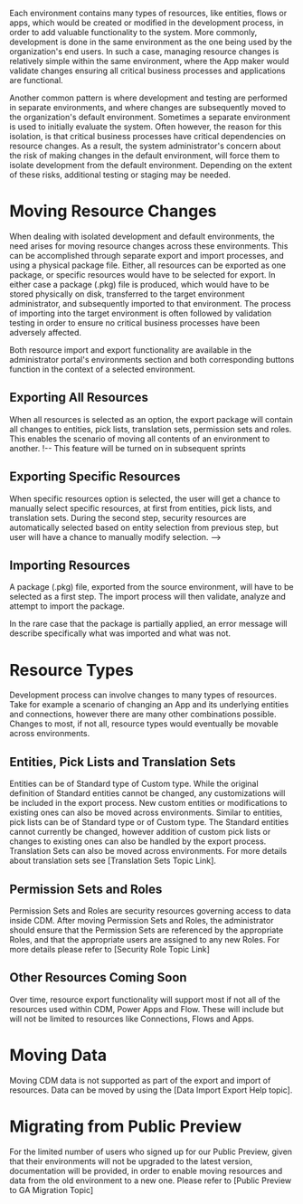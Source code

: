 <properties
	pageTitle="Resource Import Export | Microsoft Common Data Model"
	description=""
	services="powerapps"
	documentationCenter="na"
	authors="nimakms"
	manager="robinarh"
	editor=""
	tags=""/>

<tags
   ms.service="powerapps"
   ms.devlang="na"
   ms.topic="article"
   ms.tgt_pltfrm="na"
   ms.workload="na"
   ms.date="10/06/2016"
   ms.author=""/>

Each environment contains many types of resources, like entities, flows or apps, which would be created or modified in the development process, in order to add valuable functionality to the system. More commonly, development is done in the same environment as the one being used by the organization's end users. In such a case, managing resource changes is relatively simple within the same environment, where the App maker would validate changes ensuring all critical business processes and applications are functional.

Another common pattern is where development and testing are performed in separate environments, and where changes are subsequently moved to the organization's default environment. Sometimes a separate environment is used to initially evaluate the system. Often however, the reason for this isolation, is that critical business processes have critical dependencies on resource changes. As a result, the system administrator's concern about the risk of making changes in the default environment, will force them to isolate development from the default environment. Depending on the extent of these risks, additional testing or staging may be needed.

# Moving Resource Changes

When dealing with isolated development and default environments, the need arises for moving resource changes across these environments. This can be accomplished through separate export and import processes, and using a physical package file. Either, all resources can be exported as one package, or specific resources would have to be selected for export. In either case a package (.pkg) file is produced, which would have to be stored physically on disk, transferred to the target environment administrator, and subsequently imported to that environment. The process of importing into the target environment is often followed by validation testing in order to ensure no critical business processes have been adversely affected.

Both resource import and export functionality are available in the administrator portal's environments section and both corresponding buttons function in the context of a selected environment.

## Exporting All Resources

When all resources is selected as an option, the export package will contain all changes to entities, pick lists, translation sets, permission sets and roles. This enables the scenario of moving all contents of an environment to another.
!-- This feature will be turned on in subsequent sprints
## Exporting Specific Resources

When specific resources option is selected, the user will get a chance to manually select specific resources, at first from entities, pick lists, and translation sets. During the second step, security resources are automatically selected based on entity selection from previous step, but user will have a chance to manually modify selection.
-->

## Importing Resources

A package (.pkg) file, exported from the source environment, will have to be selected as a first step. The import process will then validate, analyze and attempt to import the package. 
<!-- This feature will light up in later sprints
As part of the import process, if the analysis reveals conflicts, the details of those conflicts are presented to user before the final import step. Some of these conflicts will block the process from completing, and as such these are flagged, and the process will be terminated. Assuming there are no blocking conflicts, detailed information will be provided regarding any non-blocking conflicts, including the related resource information, the type of change being applied, the reason behind the conflict, what will happen as part of import, and next steps if applicable.

As an example, in cases where an entity field is removed, the conflict is handled by keeping the old field and underlying data, and instructing the user to manually delete it if needed.
-->

In the rare case that the package is partially applied, an error message will describe specifically what was imported and what was not.

# Resource Types

Development process can involve changes to many types of resources. Take for example a scenario of changing an App and its underlying entities and connections, however there are many other combinations possible. Changes to most, if not all, resource types would eventually be movable across environments.

## Entities, Pick Lists and Translation Sets

Entities can be of Standard type of Custom type. While the original definition of Standard entities cannot be changed, any customizations will be included in the export process. New custom entities or modifications to existing ones can also be moved across environments. Similar to entities, pick lists can be of Standard type or of Custom type. The Standard entities cannot currently be changed, however addition of custom pick lists or changes to existing ones can also be handled by the export process. Translation Sets can also be moved across environments. For more details about translation sets see [Translation Sets Topic Link].

## Permission Sets and Roles

Permission Sets and Roles are security resources governing access to data inside CDM.<!-- This feature will light up in later sprints   -- When going with the option of selecting specific resources, some permission sets may be automatically selected, if the user already selected entities referencing them. Similarly, some roles may be automatically selected, if any contained permission sets are already selected. User will be able to manually modify selection. --> After moving Permission Sets and Roles, the administrator should ensure that the Permission Sets are referenced by the appropriate Roles, and that the appropriate users are assigned to any new Roles. For more details please refer to [Security Role Topic Link]

## Other Resources Coming Soon

Over time, resource export functionality will support most if not all of the resources used within CDM, Power Apps and Flow. These will include but will not be limited to resources like Connections, Flows and Apps.

# Moving Data

Moving CDM data is not supported as part of the export and import of resources. Data can be moved by using the [Data Import Export Help topic].

# Migrating from Public Preview

For the limited number of users who signed up for our Public Preview, given that their environments will not be upgraded to the latest version, documentation will be provided, in order to enable moving resources and data from the old environment to a new one. Please refer to [Public Preview to GA Migration Topic]
